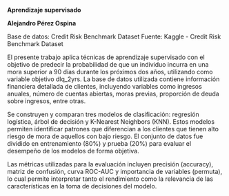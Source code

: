 **Aprendizaje supervisado** 

**Alejandro Pérez Ospina**

Base de datos: Credit Risk Benchmark Dataset
Fuente: Kaggle - Credit Risk Benchmark Dataset

El presente trabajo aplica técnicas de aprendizaje supervisado con el objetivo de predecir la probabilidad de que un individuo incurra en una mora superior a 90 días durante los próximos dos años, utilizando como variable objetivo dlq_2yrs. La base de datos utilizada contiene información financiera detallada de clientes, incluyendo variables como ingresos anuales, número de cuentas abiertas, moras previas, proporción de deuda sobre ingresos, entre otras.

Se construyen y comparan tres modelos de clasificación: regresión logística, árbol de decisión y K-Nearest Neighbors (KNN). Estos modelos permiten identificar patrones que diferencian a los clientes que tienen alto riesgo de mora de aquellos con bajo riesgo. El conjunto de datos fue dividido en entrenamiento (80%) y prueba (20%) para evaluar el desempeño de los modelos de forma objetiva.

Las métricas utilizadas para la evaluación incluyen precisión (accuracy), matriz de confusión, curva ROC-AUC y importancia de variables (permuta), lo cual permite interpretar tanto el rendimiento como la relevancia de las características en la toma de decisiones del modelo.